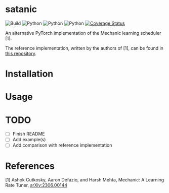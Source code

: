 # satanic

![Build](https://github.com/dscamiss/satanic/actions/workflows/python-package.yml/badge.svg)
![Python](https://img.shields.io/badge/python-3.9-blue.svg)
![Python](https://img.shields.io/badge/python-3.10-blue.svg)
![Python](https://img.shields.io/badge/python-3.11-blue.svg)
[![Coverage Status](https://coveralls.io/repos/github/dscamiss/satanic/badge.svg?branch=master)](https://coveralls.io/github/dscamiss/satanic?branch=master)

An alternative PyTorch implementation of the Mechanic learning scheduler [1].

The reference implementation, written by the authors of [1], can be found in [this repository](https://github.com/optimizedlearning/mechanic).

# Installation

# Usage

# TODO

- [ ] Finish README
- [ ] Add example(s)
- [ ] Add comparison with reference implementation

# References

[1] Ashok Cutkosky, Aaron Defazio, and Harsh Mehta, Mechanic: A Learning Rate Tuner, [arXiv:2306.00144](https://arxiv.org/abs/2306.00144)
